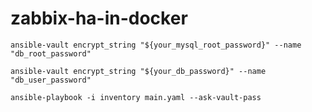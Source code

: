 # zabbix-ha-in-docker

```ansible-vault encrypt_string "${your_mysql_root_password}" --name "db_root_password"```

```ansible-vault encrypt_string "${your_db_password}" --name "db_user_password"```

```ansible-playbook -i inventory main.yaml --ask-vault-pass```